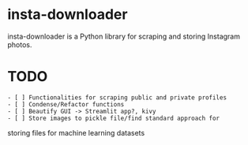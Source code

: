 # insta-downloader
insta-downloader is a Python library for scraping and storing Instagram photos.


# TODO

	- [ ] Functionalities for scraping public and private profiles
	- [ ] Condense/Refactor functions
	- [ ] Beautify GUI -> Streamlit app?, kivy
	- [ ] Store images to pickle file/find standard approach for 
storing files for machine learning datasets
